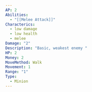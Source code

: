 ```yaml
---
AP: 2
Abilities:
  - "[[Melee Attack]]"
Characterics:
  - low damage
  - low health
  - melee
Damage: "2"
Description: "Basic, weakest enemy "
HP: 2
Money: 2
MoveMethod: Walk
Movement: 1
Range: "1"
Type:
  - Minion
---
```


